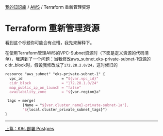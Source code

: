 [我的知识库](../README.md) / [AWS](zz_gneratered_mdi.md) / Terraform 重新管理资源

# Terraform 重新管理资源

看到这个标题你可能会有点懵，我先来解释下。

在使用Terraform管理AWS的VPC-Subnet资源时（下面是定义资源的代码清单），我遇到了一个问题：当我修改aws_subnet.eks-private-subnet-1资源的cidr_block时，假设我修改成了`172.28.2.0/24`，这时候旧的

```tex
resource "aws_subnet" "eks-private-subnet-1" {
  vpc_id                  = "${var.vpc_id}"
  cidr_block              = "172.28.1.0/24"
  map_public_ip_on_launch = "false"
  availability_zone       = "${var.region}a"

 tags = merge(
        {Name = "${var.cluster_name}-private-subnet-1a"}, 
        "${local.cluster_private_subnet_tags}")
}
```

---
[上篇：K8s 部署 Postgres](k8s-deploy-postgres.md)
